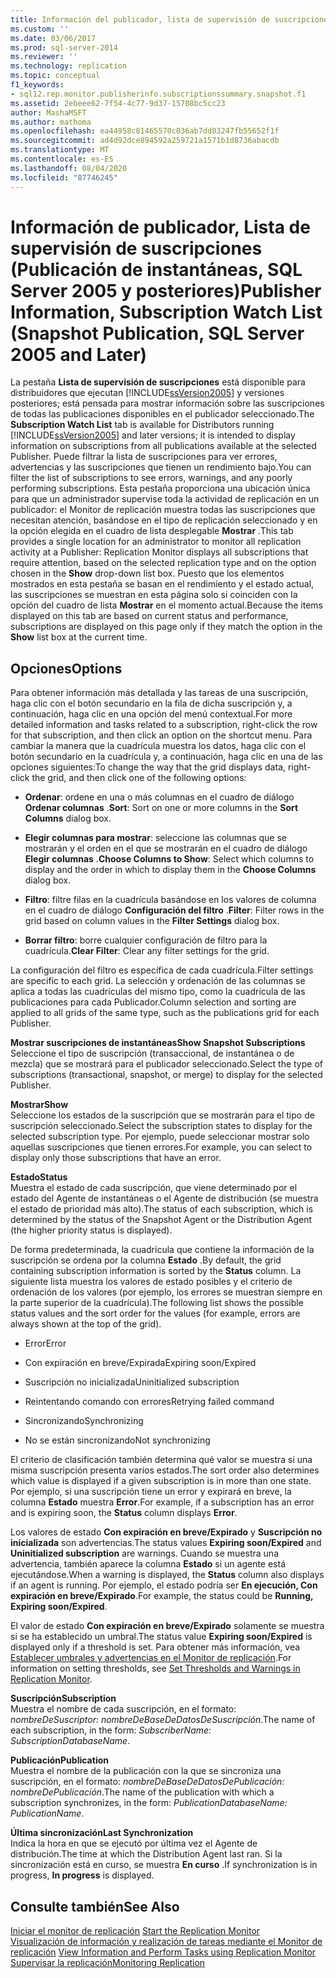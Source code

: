 ```yaml
---
title: Información del publicador, lista de supervisión de suscripciones (publicación de instantáneas, SQL Server 2005 y versiones posteriores) | Microsoft Docs
ms.custom: ''
ms.date: 03/06/2017
ms.prod: sql-server-2014
ms.reviewer: ''
ms.technology: replication
ms.topic: conceptual
f1_keywords:
- sql12.rep.monitor.publisherinfo.subscriptionssummary.snapshot.f1
ms.assetid: 2ebeee62-7f54-4c77-9d37-15708bc5cc23
author: MashaMSFT
ms.author: mathoma
ms.openlocfilehash: ea44958c81465570c036ab7dd83247fb55652f1f
ms.sourcegitcommit: ad4d92dce894592a259721a1571b1d8736abacdb
ms.translationtype: MT
ms.contentlocale: es-ES
ms.lasthandoff: 08/04/2020
ms.locfileid: "87746245"
---
```

# <a name="publisher-information-subscription-watch-list-snapshot-publication-sql-server-2005-and-later"></a><span data-ttu-id="29bff-102">Información de publicador, Lista de supervisión de suscripciones (Publicación de instantáneas, SQL Server 2005 y posteriores)</span><span class="sxs-lookup"><span data-stu-id="29bff-102">Publisher Information, Subscription Watch List (Snapshot Publication, SQL Server 2005 and Later)</span></span>
  <span data-ttu-id="29bff-103">La pestaña **Lista de supervisión de suscripciones** está disponible para distribuidores que ejecutan [!INCLUDE[ssVersion2005](../../includes/ssversion2005-md.md)] y versiones posteriores; está pensada para mostrar información sobre las suscripciones de todas las publicaciones disponibles en el publicador seleccionado.</span><span class="sxs-lookup"><span data-stu-id="29bff-103">The **Subscription Watch List** tab is available for Distributors running [!INCLUDE[ssVersion2005](../../includes/ssversion2005-md.md)] and later versions; it is intended to display information on subscriptions from all publications available at the selected Publisher.</span></span> <span data-ttu-id="29bff-104">Puede filtrar la lista de suscripciones para ver errores, advertencias y las suscripciones que tienen un rendimiento bajo.</span><span class="sxs-lookup"><span data-stu-id="29bff-104">You can filter the list of subscriptions to see errors, warnings, and any poorly performing subscriptions.</span></span> <span data-ttu-id="29bff-105">Esta pestaña proporciona una ubicación única para que un administrador supervise toda la actividad de replicación en un publicador: el Monitor de replicación muestra todas las suscripciones que necesitan atención, basándose en el tipo de replicación seleccionado y en la opción elegida en el cuadro de lista desplegable **Mostrar** .</span><span class="sxs-lookup"><span data-stu-id="29bff-105">This tab provides a single location for an administrator to monitor all replication activity at a Publisher: Replication Monitor displays all subscriptions that require attention, based on the selected replication type and on the option chosen in the **Show** drop-down list box.</span></span> <span data-ttu-id="29bff-106">Puesto que los elementos mostrados en esta pestaña se basan en el rendimiento y el estado actual, las suscripciones se muestran en esta página solo si coinciden con la opción del cuadro de lista **Mostrar** en el momento actual.</span><span class="sxs-lookup"><span data-stu-id="29bff-106">Because the items displayed on this tab are based on current status and performance, subscriptions are displayed on this page only if they match the option in the **Show** list box at the current time.</span></span>  
  
## <a name="options"></a><span data-ttu-id="29bff-107">Opciones</span><span class="sxs-lookup"><span data-stu-id="29bff-107">Options</span></span>  
 <span data-ttu-id="29bff-108">Para obtener información más detallada y las tareas de una suscripción, haga clic con el botón secundario en la fila de dicha suscripción y, a continuación, haga clic en una opción del menú contextual.</span><span class="sxs-lookup"><span data-stu-id="29bff-108">For more detailed information and tasks related to a subscription, right-click the row for that subscription, and then click an option on the shortcut menu.</span></span> <span data-ttu-id="29bff-109">Para cambiar la manera que la cuadrícula muestra los datos, haga clic con el botón secundario en la cuadrícula y, a continuación, haga clic en una de las opciones siguientes:</span><span class="sxs-lookup"><span data-stu-id="29bff-109">To change the way that the grid displays data, right-click the grid, and then click one of the following options:</span></span>  
  
-   <span data-ttu-id="29bff-110">**Ordenar**: ordene en una o más columnas en el cuadro de diálogo **Ordenar columnas** .</span><span class="sxs-lookup"><span data-stu-id="29bff-110">**Sort**: Sort on one or more columns in the **Sort Columns** dialog box.</span></span>  
  
-   <span data-ttu-id="29bff-111">**Elegir columnas para mostrar**: seleccione las columnas que se mostrarán y el orden en el que se mostrarán en el cuadro de diálogo **Elegir columnas** .</span><span class="sxs-lookup"><span data-stu-id="29bff-111">**Choose Columns to Show**: Select which columns to display and the order in which to display them in the **Choose Columns** dialog box.</span></span>  
  
-   <span data-ttu-id="29bff-112">**Filtro**: filtre filas en la cuadrícula basándose en los valores de columna en el cuadro de diálogo **Configuración del filtro** .</span><span class="sxs-lookup"><span data-stu-id="29bff-112">**Filter**: Filter rows in the grid based on column values in the **Filter Settings** dialog box.</span></span>  
  
-   <span data-ttu-id="29bff-113">**Borrar filtro**: borre cualquier configuración de filtro para la cuadrícula.</span><span class="sxs-lookup"><span data-stu-id="29bff-113">**Clear Filter**: Clear any filter settings for the grid.</span></span>  
  
 <span data-ttu-id="29bff-114">La configuración del filtro es específica de cada cuadrícula.</span><span class="sxs-lookup"><span data-stu-id="29bff-114">Filter settings are specific to each grid.</span></span> <span data-ttu-id="29bff-115">La selección y ordenación de las columnas se aplica a todas las cuadrículas del mismo tipo, como la cuadrícula de las publicaciones para cada Publicador.</span><span class="sxs-lookup"><span data-stu-id="29bff-115">Column selection and sorting are applied to all grids of the same type, such as the publications grid for each Publisher.</span></span>  
  
 <span data-ttu-id="29bff-116">**Mostrar suscripciones de instantáneas**</span><span class="sxs-lookup"><span data-stu-id="29bff-116">**Show Snapshot Subscriptions**</span></span>  
 <span data-ttu-id="29bff-117">Seleccione el tipo de suscripción (transaccional, de instantánea o de mezcla) que se mostrará para el publicador seleccionado.</span><span class="sxs-lookup"><span data-stu-id="29bff-117">Select the type of subscriptions (transactional, snapshot, or merge) to display for the selected Publisher.</span></span>  
  
 <span data-ttu-id="29bff-118">**Mostrar**</span><span class="sxs-lookup"><span data-stu-id="29bff-118">**Show**</span></span>  
 <span data-ttu-id="29bff-119">Seleccione los estados de la suscripción que se mostrarán para el tipo de suscripción seleccionado.</span><span class="sxs-lookup"><span data-stu-id="29bff-119">Select the subscription states to display for the selected subscription type.</span></span> <span data-ttu-id="29bff-120">Por ejemplo, puede seleccionar mostrar solo aquellas suscripciones que tienen errores.</span><span class="sxs-lookup"><span data-stu-id="29bff-120">For example, you can select to display only those subscriptions that have an error.</span></span>  
  
 <span data-ttu-id="29bff-121">**Estado**</span><span class="sxs-lookup"><span data-stu-id="29bff-121">**Status**</span></span>  
 <span data-ttu-id="29bff-122">Muestra el estado de cada suscripción, que viene determinado por el estado del Agente de instantáneas o el Agente de distribución (se muestra el estado de prioridad más alto).</span><span class="sxs-lookup"><span data-stu-id="29bff-122">The status of each subscription, which is determined by the status of the Snapshot Agent or the Distribution Agent (the higher priority status is displayed).</span></span>  
  
 <span data-ttu-id="29bff-123">De forma predeterminada, la cuadrícula que contiene la información de la suscripción se ordena por la columna **Estado** .</span><span class="sxs-lookup"><span data-stu-id="29bff-123">By default, the grid containing subscription information is sorted by the **Status** column.</span></span> <span data-ttu-id="29bff-124">La siguiente lista muestra los valores de estado posibles y el criterio de ordenación de los valores (por ejemplo, los errores se muestran siempre en la parte superior de la cuadrícula).</span><span class="sxs-lookup"><span data-stu-id="29bff-124">The following list shows the possible status values and the sort order for the values (for example, errors are always shown at the top of the grid).</span></span>  
  
-   <span data-ttu-id="29bff-125">Error</span><span class="sxs-lookup"><span data-stu-id="29bff-125">Error</span></span>  
  
-   <span data-ttu-id="29bff-126">Con expiración en breve/Expirada</span><span class="sxs-lookup"><span data-stu-id="29bff-126">Expiring soon/Expired</span></span>  
  
-   <span data-ttu-id="29bff-127">Suscripción no inicializada</span><span class="sxs-lookup"><span data-stu-id="29bff-127">Uninitialized subscription</span></span>  
  
-   <span data-ttu-id="29bff-128">Reintentando comando con errores</span><span class="sxs-lookup"><span data-stu-id="29bff-128">Retrying failed command</span></span>  
  
-   <span data-ttu-id="29bff-129">Sincronizando</span><span class="sxs-lookup"><span data-stu-id="29bff-129">Synchronizing</span></span>  
  
-   <span data-ttu-id="29bff-130">No se están sincronizando</span><span class="sxs-lookup"><span data-stu-id="29bff-130">Not synchronizing</span></span>  
  
 <span data-ttu-id="29bff-131">El criterio de clasificación también determina qué valor se muestra si una misma suscripción presenta varios estados.</span><span class="sxs-lookup"><span data-stu-id="29bff-131">The sort order also determines which value is displayed if a given subscription is in more than one state.</span></span> <span data-ttu-id="29bff-132">Por ejemplo, si una suscripción tiene un error y expirará en breve, la columna **Estado** muestra **Error**.</span><span class="sxs-lookup"><span data-stu-id="29bff-132">For example, if a subscription has an error and is expiring soon, the **Status** column displays **Error**.</span></span>  
  
 <span data-ttu-id="29bff-133">Los valores de estado **Con expiración en breve/Expirado** y **Suscripción no inicializada** son advertencias.</span><span class="sxs-lookup"><span data-stu-id="29bff-133">The status values **Expiring soon/Expired** and **Uninitialized subscription** are warnings.</span></span> <span data-ttu-id="29bff-134">Cuando se muestra una advertencia, también aparece la columna **Estado** si un agente está ejecutándose.</span><span class="sxs-lookup"><span data-stu-id="29bff-134">When a warning is displayed, the **Status** column also displays if an agent is running.</span></span> <span data-ttu-id="29bff-135">Por ejemplo, el estado podría ser **En ejecución, Con expiración en breve/Expirado**.</span><span class="sxs-lookup"><span data-stu-id="29bff-135">For example, the status could be **Running, Expiring soon/Expired**.</span></span>  
  
 <span data-ttu-id="29bff-136">El valor de estado **Con expiración en breve/Expirado** solamente se muestra si se ha establecido un umbral.</span><span class="sxs-lookup"><span data-stu-id="29bff-136">The status value **Expiring soon/Expired** is displayed only if a threshold is set.</span></span> <span data-ttu-id="29bff-137">Para obtener más información, vea [Establecer umbrales y advertencias en el Monitor de replicación](monitor/set-thresholds-and-warnings-in-replication-monitor.md).</span><span class="sxs-lookup"><span data-stu-id="29bff-137">For information on setting thresholds, see [Set Thresholds and Warnings in Replication Monitor](monitor/set-thresholds-and-warnings-in-replication-monitor.md).</span></span>  
  
 <span data-ttu-id="29bff-138">**Suscripción**</span><span class="sxs-lookup"><span data-stu-id="29bff-138">**Subscription**</span></span>  
 <span data-ttu-id="29bff-139">Muestra el nombre de cada suscripción, en el formato: *nombreDeSuscriptor: nombreDeBaseDeDatosDeSuscripción*.</span><span class="sxs-lookup"><span data-stu-id="29bff-139">The name of each subscription, in the form: *SubscriberName: SubscriptionDatabaseName*.</span></span>  
  
 <span data-ttu-id="29bff-140">**Publicación**</span><span class="sxs-lookup"><span data-stu-id="29bff-140">**Publication**</span></span>  
 <span data-ttu-id="29bff-141">Muestra el nombre de la publicación con la que se sincroniza una suscripción, en el formato: *nombreDeBaseDeDatosDePublicación: nombreDePublicación*.</span><span class="sxs-lookup"><span data-stu-id="29bff-141">The name of the publication with which a subscription synchronizes, in the form: *PublicationDatabaseName: PublicationName*.</span></span>  
  
 <span data-ttu-id="29bff-142">**Última sincronización**</span><span class="sxs-lookup"><span data-stu-id="29bff-142">**Last Synchronization**</span></span>  
 <span data-ttu-id="29bff-143">Indica la hora en que se ejecutó por última vez el Agente de distribución.</span><span class="sxs-lookup"><span data-stu-id="29bff-143">The time at which the Distribution Agent last ran.</span></span> <span data-ttu-id="29bff-144">Si la sincronización está en curso, se muestra **En curso** .</span><span class="sxs-lookup"><span data-stu-id="29bff-144">If synchronization is in progress, **In progress** is displayed.</span></span>  
  
## <a name="see-also"></a><span data-ttu-id="29bff-145">Consulte también</span><span class="sxs-lookup"><span data-stu-id="29bff-145">See Also</span></span>  
 <span data-ttu-id="29bff-146">[Iniciar el monitor de replicación](monitor/start-the-replication-monitor.md) </span><span class="sxs-lookup"><span data-stu-id="29bff-146">[Start the Replication Monitor](monitor/start-the-replication-monitor.md) </span></span>  
 <span data-ttu-id="29bff-147">[Visualización de información y realización de tareas mediante el Monitor de replicación](monitor/view-information-and-perform-tasks-replication-monitor.md) </span><span class="sxs-lookup"><span data-stu-id="29bff-147">[View Information and Perform Tasks using Replication Monitor](monitor/view-information-and-perform-tasks-replication-monitor.md) </span></span>  
 [<span data-ttu-id="29bff-148">Supervisar la replicación</span><span class="sxs-lookup"><span data-stu-id="29bff-148">Monitoring Replication</span></span>](monitoring-replication.md)  
  
  
